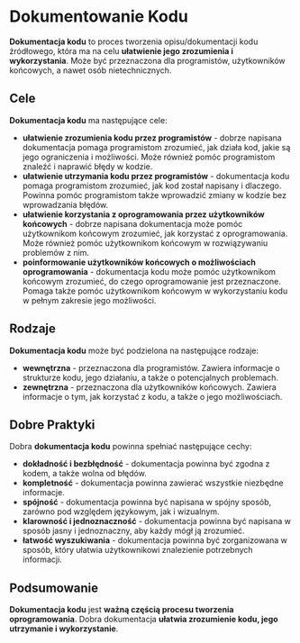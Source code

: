 # Dokumentowanie Kodu

**Dokumentacja kodu** to proces tworzenia opisu/dokumentacji kodu źródłowego, która ma na celu **ułatwienie jego zrozumienia i wykorzystania**. Może być przeznaczona dla programistów, użytkowników końcowych, a nawet osób nietechnicznych.

## Cele
**Dokumentacja kodu** ma następujące cele:
- **ułatwienie zrozumienia kodu przez programistów** - dobrze napisana dokumentacja pomaga programistom zrozumieć, jak działa kod, jakie są jego ograniczenia i możliwości. Może również pomóc programistom znaleźć i naprawić błędy w kodzie.
- **ułatwienie utrzymania kodu przez programistów** - dokumentacja kodu pomaga programistom zrozumieć, jak kod został napisany i dlaczego. Powinna pomóc programistom także wprowadzić zmiany w kodzie bez wprowadzania błędów.
- **ułatwienie korzystania z oprogramowania przez użytkowników końcowych** - dobrze napisana dokumentacja może pomóc użytkownikom końcowym zrozumieć, jak korzystać z oprogramowania. Może również pomóc użytkownikom końcowym w rozwiązywaniu problemów z nim.
- **poinformowanie użytkowników końcowych o możliwościach oprogramowania** - dokumentacja kodu może pomóc użytkownikom końcowym zrozumieć, do czego oprogramowanie jest przeznaczone. Pomaga także pomóc użytkownikom końcowym w wykorzystaniu kodu w pełnym zakresie jego możliwości.

## Rodzaje
**Dokumentacja kodu** może być podzielona na następujące rodzaje:
- **wewnętrzna** - przeznaczona dla programistów. Zawiera informacje o strukturze kodu, jego działaniu, a także o potencjalnych problemach.
- **zewnętrzna** - przeznaczona dla użytkowników końcowych. Zawiera informacje o tym, jak korzystać z kodu, a także o jego możliwościach.

## Dobre Praktyki
Dobra **dokumentacja kodu** powinna spełniać następujące cechy:
- **dokładność i bezbłędność** - dokumentacja powinna być zgodna z kodem, a także wolna od błędów.
- **kompletność** - dokumentacja powinna zawierać wszystkie niezbędne informacje.
- **spójność** - dokumentacja powinna być napisana w spójny sposób, zarówno pod względem językowym, jak i wizualnym.
- **klarowność i jednoznaczność** - dokumentacja powinna być napisana w sposób jasny i jednoznaczny, aby każdy mógł ją zrozumieć.
- **łatwość wyszukiwania** - dokumentacja powinna być zorganizowana w sposób, który ułatwia użytkownikowi znalezienie potrzebnych informacji.

## Podsumowanie
**Dokumentacja kodu** jest **ważną częścią procesu tworzenia oprogramowania**. Dobra dokumentacja **ułatwia zrozumienie kodu, jego utrzymanie i wykorzystanie**.
